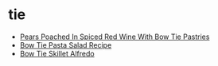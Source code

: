 # tie

 * [Pears Poached In Spiced Red Wine With Bow Tie Pastries](index/p/pears-poached-in-spiced-red-wine-with-bow-tie-pastries-1901.json)
 * [Bow Tie Pasta Salad Recipe](index/b/bow-tie-pasta-salad-recipe.json)
 * [Bow Tie Skillet Alfredo](index/b/bow-tie-skillet-alfredo.json)
